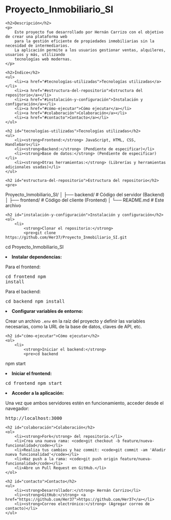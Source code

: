 <!DOCTYPE html>
<html lang="es">
<head>
    <meta charset="UTF-8">
    <title>Proyecto_Inmobiliario_SI - README</title>
</head>
<body>
    <h1>Proyecto_Inmobiliario_SI</h1>

    <h2>Descripción</h2>
    <p>
        Este proyecto fue desarrollado por Hernán Carrizo con el objetivo de crear una plataforma web 
        para la gestión eficiente de propiedades inmobiliarias sin la necesidad de intermediarios. 
        La aplicación permite a los usuarios gestionar ventas, alquileres, usuarios y más, utilizando 
        tecnologías web modernas.
    </p>

    <h2>Índice</h2>
    <ul>
        <li><a href="#tecnologías-utilizadas">Tecnologías utilizadas</a></li>
        <li><a href="#estructura-del-repositorio">Estructura del repositorio</a></li>
        <li><a href="#instalación-y-configuración">Instalación y configuración</a></li>
        <li><a href="#cómo-ejecutar">Cómo ejecutar</a></li>
        <li><a href="#colaboración">Colaboración</a></li>
        <li><a href="#contacto">Contacto</a></li>
    </ul>

    <h2 id="tecnologías-utilizadas">Tecnologías utilizadas</h2>
    <ul>
        <li><strong>Frontend:</strong> JavaScript, HTML, CSS, Handlebars</li>
        <li><strong>Backend:</strong> (Pendiente de especificar)</li>
        <li><strong>Base de datos:</strong> (Pendiente de especificar)</li>
        <li><strong>Otras herramientas:</strong> (Librerías y herramientas adicionales usadas)</li>
    </ul>

    <h2 id="estructura-del-repositorio">Estructura del repositorio</h2>
    <pre>
Proyecto_Inmobiliario_SI/
│
├── backend/                # Código del servidor (Backend)
│
├── frontend/               # Código del cliente (Frontend)
│
└── README.md               # Este archivo
    </pre>

    <h2 id="instalación-y-configuración">Instalación y configuración</h2>
    <ol>
        <li>
            <strong>Clonar el repositorio:</strong>
            <pre>git clone https://github.com/Her37/Proyecto_Inmobiliario_SI.git
cd Proyecto_Inmobiliario_SI</pre>
        </li>
        <li>
            <strong>Instalar dependencias:</strong>
            <p>Para el frontend:</p>
            <pre>cd frontend
npm install</pre>
            <p>Para el backend:</p>
            <pre>cd backend
npm install</pre>
        </li>
        <li>
            <strong>Configurar variables de entorno:</strong>
            <p>Crear un archivo <code>.env</code> en la raíz del proyecto y definir las variables necesarias, 
            como la URL de la base de datos, claves de API, etc.</p>
        </li>
    </ol>

    <h2 id="cómo-ejecutar">Cómo ejecutar</h2>
    <ol>
        <li>
            <strong>Iniciar el backend:</strong>
            <pre>cd backend
npm start</pre>
        </li>
        <li>
            <strong>Iniciar el frontend:</strong>
            <pre>cd frontend
npm start</pre>
        </li>
        <li>
            <strong>Acceder a la aplicación:</strong>
            <p>Una vez que ambos servidores estén en funcionamiento, acceder desde el navegador:</p>
            <pre>http://localhost:3000</pre>
        </li>
    </ol>

    <h2 id="colaboración">Colaboración</h2>
    <ol>
        <li><strong>Fork</strong> del repositorio.</li>
        <li>Crea una nueva rama: <code>git checkout -b feature/nueva-funcionalidad</code></li>
        <li>Realiza tus cambios y haz commit: <code>git commit -am 'Añadir nueva funcionalidad'</code></li>
        <li>Haz push a la rama: <code>git push origin feature/nueva-funcionalidad</code></li>
        <li>Abre un Pull Request en GitHub.</li>
    </ol>

    <h2 id="contacto">Contacto</h2>
    <ul>
        <li><strong>Desarrollador:</strong> Hernán Carrizo</li>
        <li><strong>GitHub:</strong> <a href="https://github.com/Her37">https://github.com/Her37</a></li>
        <li><strong>Correo electrónico:</strong> (Agregar correo de contacto)</li>
    </ul>
</body>
</html>